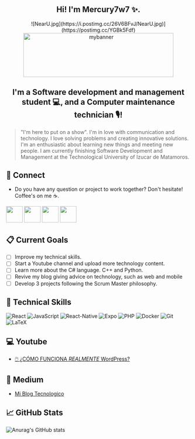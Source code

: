 <h2 align="center"> Hi! I'm Mercury7w7 ✨. </h2>
<p align="center">
  ![NearU.jpg](https://i.postimg.cc/26V6BFvJ/NearU.jpg)](https://postimg.cc/YGBk5Fdf)
<a href="https://my-blog-mauricioram.blogspot.com/2019/07/blog-post_8.html" href='https://postimg.cc![mybanner](https://user-images.githubusercontent.com/95109932/201225728-19074cf2-1cb8-477e-a29e-c6b7bf4d229b.jpg)
/GBWj0TZ0' target='_blank' rel="noreferrer"><img src='https://i.postimg.cc/GBWj0TZ0/mybanner.jpg' border='0' width='410' height='120' alt='mybanner'/></a>
</p>
<h2 align="center"> I'm a Software development and management student 💻, and a Computer maintenance technician 🎙️! </h2>

> "I'm here to put on a show".
I'm in love with communication and technology. 
  I love solving problems and creating innovative solutions. I'm an enthusiastic about learning new things and meeting new people. I am currently finishing Software Development and Management at the Technological University of Izucar de Matamoros. 

  ## 📩 Connect
* Do you have any question or project to work together? Don't hesitate! Coffee's on me ☕.

<p align="left" >
      <a href="mailto:Mauricio.Eligiorr@gmail.com?Subject=I%20want%20propose%20you%20something" target="_blank" rel="noreferrer">
      <img src="https://user-images.githubusercontent.com/48330849/172060688-5e1bf6ca-7bb9-43a2-b202-001170434946.png"  width="45"></a>
        <a href="https://www.linkedin.com/in/mauricio-ramirez-3a365b188" target="_blank" rel="noreferrer">
        <img src="https://user-images.githubusercontent.com/48330849/172059761-c87c0437-c1b5-4e33-8d3e-e00adf4afc57.png"  width="45"></a>
    <a href="https://www.instagram.com/mercury7w7/" target="_blank" rel="noreferrer"><img src="https://user-images.githubusercontent.com/48330849/172059811-e9699771-f560-4217-b698-d64db9b4fe1c.png"  width="45"></a>
      <a href="https://www.youtube.com/channel/UCuIjznZLe7wPOW3_A86r-UQ" target="_blank" rel="noreferrer"><img src="https://user-images.githubusercontent.com/48330849/172059795-66f4370f-8697-42b5-bcb4-b83ebc10f721.png"  width="45"></a>
</p>

## 📋 Current Goals
- [ ] Improve my technical skills.
- [ ] Start a Youtube channel and upload more technology content.
- [ ] Learn more about the C# language. C++ and Python.
- [ ] Revive my blog giving advice on technology, such as web and mobile
- [ ] Develop 3 projects following the Scrum Master philosophy.

## 💼 Technical Skills   
![React](https://img.shields.io/badge/React-%230095D5.svg?style=for-the-badge&logo=kotlin&logoColor=white)
![JavaScript](https://img.shields.io/badge/JavScript-%2300599C.svg?style=for-the-badge&logo=c%2B%2B&logoColor=white)
![React-Native](https://img.shields.io/badge/React-Native-3670A0?style=for-the-badge&logo=reactnative&logoColor=ffdd54)
![Expo](https://img.shields.io/badge/Expo-%23ED8B00.svg?style=for-the-badge&logo=java&logoColor=white)
![PHP](https://img.shields.io/badge/php-%23777BB4.svg?style=for-the-badge&logo=php&logoColor=white)
![Docker](https://img.shields.io/badge/docker-%230db7ed.svg?style=for-the-badge&logo=docker&logoColor=white)
![Git](https://img.shields.io/badge/git-%23F05033.svg?style=for-the-badge&logo=git&logoColor=white)
![LaTeX](https://img.shields.io/badge/latex-%23008080.svg?style=for-the-badge&logo=latex&logoColor=white)

## 💻 Youtube 
* [🖱️ ¿CÓMO FUNCIONA *REALMENTE* WordPress?](https://youtu.be/gcTiZ1Bc70k)


## 📝 Medium 
* [Mi Blog Tecnologico](https://my-blog-mauricioram.blogspot.com/search/label/Bienvenida?m=0)


## 📈 GitHub Stats 
![Anurag's GitHub stats](https://github-readme-stats.vercel.app/api?username=Mercury7w7&show_icons=true&theme=tokyonight)

